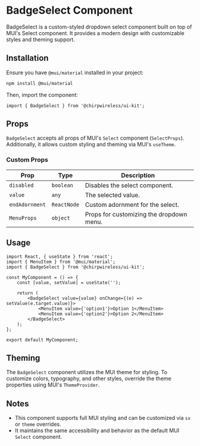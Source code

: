 # BadgeSelect Component

BadgeSelect is a custom-styled dropdown select component built on top of MUI's Select component. It provides a modern design with customizable styles and theming support.

## Installation

Ensure you have `@mui/material` installed in your project:

```sh
npm install @mui/material
```

Then, import the component:

```tsx
import { BadgeSelect } from '@chirpwireless/ui-kit';
```

## Props

`BadgeSelect` accepts all props of MUI's `Select` component (`SelectProps`). Additionally, it allows custom styling and theming via MUI's `useTheme`.

### Custom Props

| Prop           | Type        | Description                              |
| -------------- | ----------- | ---------------------------------------- |
| `disabled`     | `boolean`   | Disables the select component.           |
| `value`        | `any`       | The selected value.                      |
| `endAdornment` | `ReactNode` | Custom adornment for the select.         |
| `MenuProps`    | `object`    | Props for customizing the dropdown menu. |

## Usage

```tsx
import React, { useState } from 'react';
import { MenuItem } from '@mui/material';
import { BadgeSelect } from '@chirpwireless/ui-kit';

const MyComponent = () => {
    const [value, setValue] = useState('');

    return (
        <BadgeSelect value={value} onChange={(e) => setValue(e.target.value)}>
            <MenuItem value={'option1'}>Option 1</MenuItem>
            <MenuItem value={'option2'}>Option 2</MenuItem>
        </BadgeSelect>
    );
};

export default MyComponent;
```

## Theming

The `BadgeSelect` component utilizes the MUI theme for styling. To customize colors, typography, and other styles, override the theme properties using MUI's `ThemeProvider`.

## Notes

- This component supports full MUI styling and can be customized via `sx` or `theme` overrides.
- It maintains the same accessibility and behavior as the default MUI `Select` component.
